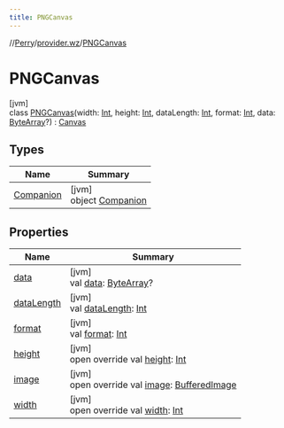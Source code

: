 ```yaml
---
title: PNGCanvas
---
```

//[Perry](../../../index.html)/[provider.wz](../index.html)/[PNGCanvas](index.html)



# PNGCanvas



[jvm]\
class [PNGCanvas](index.html)(width: [Int](https://kotlinlang.org/api/latest/jvm/stdlib/kotlin/-int/index.html), height: [Int](https://kotlinlang.org/api/latest/jvm/stdlib/kotlin/-int/index.html), dataLength: [Int](https://kotlinlang.org/api/latest/jvm/stdlib/kotlin/-int/index.html), format: [Int](https://kotlinlang.org/api/latest/jvm/stdlib/kotlin/-int/index.html), data: [ByteArray](https://kotlinlang.org/api/latest/jvm/stdlib/kotlin/-byte-array/index.html)?) : [Canvas](../../provider/-canvas/index.html)



## Types


| Name | Summary |
|---|---|
| [Companion](-companion/index.html) | [jvm]<br>object [Companion](-companion/index.html) |


## Properties


| Name | Summary |
|---|---|
| [data](data.html) | [jvm]<br>val [data](data.html): [ByteArray](https://kotlinlang.org/api/latest/jvm/stdlib/kotlin/-byte-array/index.html)? |
| [dataLength](data-length.html) | [jvm]<br>val [dataLength](data-length.html): [Int](https://kotlinlang.org/api/latest/jvm/stdlib/kotlin/-int/index.html) |
| [format](format.html) | [jvm]<br>val [format](format.html): [Int](https://kotlinlang.org/api/latest/jvm/stdlib/kotlin/-int/index.html) |
| [height](height.html) | [jvm]<br>open override val [height](height.html): [Int](https://kotlinlang.org/api/latest/jvm/stdlib/kotlin/-int/index.html) |
| [image](image.html) | [jvm]<br>open override val [image](image.html): [BufferedImage](https://docs.oracle.com/javase/8/docs/api/java/awt/image/BufferedImage.html) |
| [width](width.html) | [jvm]<br>open override val [width](width.html): [Int](https://kotlinlang.org/api/latest/jvm/stdlib/kotlin/-int/index.html) |


